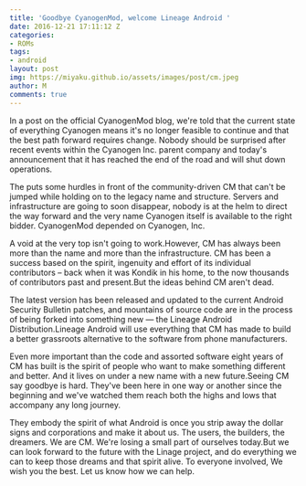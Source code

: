 ```yaml
---
title: 'Goodbye CyanogenMod, welcome Lineage Android '
date: 2016-12-21 17:11:12 Z
categories:
- ROMs
tags: 
- android
layout: post
img: https://miyaku.github.io/assets/images/post/cm.jpeg
author: M
comments: true
---
```


In a post on the official CyanogenMod blog, we're told that the current state of everything Cyanogen means it's no longer feasible to continue and that the best path forward requires change. Nobody should be surprised after recent events within the Cyanogen Inc. parent company and today's announcement that it has reached the end of the road and will shut down operations.

The puts some hurdles in front of the community-driven CM that can't be jumped while holding on to the legacy name and structure. Servers and infrastructure are going to soon disappear, nobody is at the helm to direct the way forward and the very name Cyanogen itself is available to the right bidder. CyanogenMod depended on Cyanogen, Inc. 

A void at the very top isn't going to work.However, CM has always been more than the name and more than the infrastructure. CM has been a success based on the spirit, ingenuity and effort of its individual contributors – back when it was Kondik in his home, to the now thousands of contributors past and present.But the ideas behind CM aren't dead. 

The latest version has been released and updated to the current Android Security Bulletin patches, and mountains of source code are in the process of being forked into something new — the Lineage Android Distribution.Lineage Android will use everything that CM has made to build a better grassroots alternative to the software from phone manufacturers. 

Even more important than the code and assorted software eight years of CM has built is the spirit of people who want to make something different and better. And it lives on under a new name with a new future.Seeing CM say goodbye is hard. They've been here in one way or another since the beginning and we've watched them reach both the highs and lows that accompany any long journey. 

They embody the spirit of what Android is once you strip away the dollar signs and corporations and make it about us. The users, the builders, the dreamers. We are CM. We're losing a small part of ourselves today.But we can look forward to the future with the Linage project, and do everything we can to keep those dreams and that spirit alive. To everyone involved, We wish you the best. Let us know how we can help.

